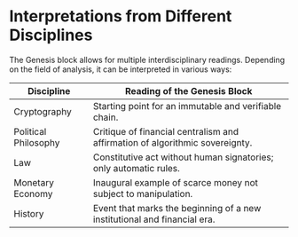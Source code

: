 # Interpretations from Different Disciplines

The Genesis block allows for multiple interdisciplinary readings. Depending on the field of analysis, it can be interpreted in various ways:

| Discipline           | Reading of the Genesis Block                                                 |
| -------------------- | ---------------------------------------------------------------------------- |
| Cryptography         | Starting point for an immutable and verifiable chain.                        |
| Political Philosophy | Critique of financial centralism and affirmation of algorithmic sovereignty. |
| Law                  | Constitutive act without human signatories; only automatic rules.            |
| Monetary Economy     | Inaugural example of scarce money not subject to manipulation.               |
| History              | Event that marks the beginning of a new institutional and financial era.     |

